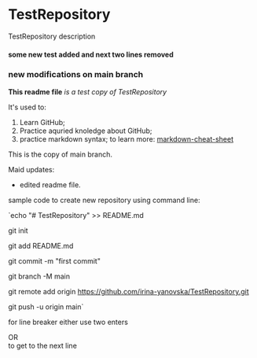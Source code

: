 # TestRepository
TestRepository description


#### some new test added and next two lines removed

### new modifications on main branch

**This readme file** *is a test copy of TestRepository*


It's used to:
1. Learn GitHub;
2. Practice aquried knoledge about GitHub;
3. practice markdown syntax; to learn more: [markdown-cheat-sheet](https://www.markdownguide.org/cheat-sheet/)

This is the copy of main branch.

Maid updates:
- edited readme file.

sample code to create new repository using command line:

`echo "# TestRepository" >> README.md

git init

git add README.md

git commit -m "first commit"

git branch -M main

git remote add origin https://github.com/irina-yanovska/TestRepository.git

git push -u origin main`

for line breaker either use two enters

OR <br>
to get to the next line
